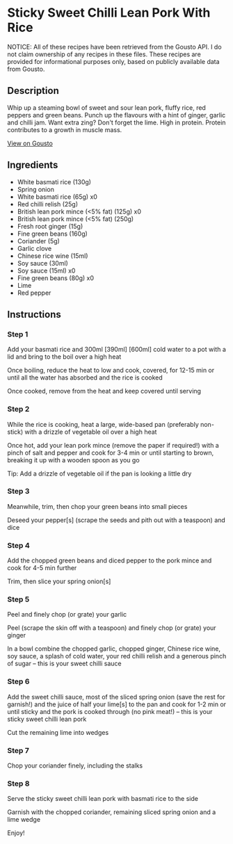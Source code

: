 # Sticky Sweet Chilli Lean Pork With Rice

NOTICE: All of these recipes have been retrieved from the Gousto API. I do not claim ownership of any recipes in these files. These recipes are provided for informational purposes only, based on publicly available data from Gousto.

## Description

Whip up a steaming bowl of sweet and sour lean pork, fluffy rice, red peppers and green beans. Punch up the flavours with a hint of ginger, garlic and chilli jam. Want extra zing? Don't forget the lime. High in protein. Protein contributes to a growth in muscle mass.


[View on Gousto](https://www.gousto.co.uk/recipes/cookbook/sticky-sweet-chilli-lean-pork-with-rice)

## Ingredients

- White basmati rice (130g)
- Spring onion
- White basmati rice (65g) x0
- Red chilli relish (25g)
- British lean pork mince (<5% fat) (125g) x0
- British lean pork mince (<5% fat) (250g)
- Fresh root ginger (15g)
- Fine green beans (160g)
- Coriander (5g)
- Garlic clove
- Chinese rice wine (15ml)
- Soy sauce (30ml)
- Soy sauce (15ml) x0
- Fine green beans (80g) x0
- Lime
- Red pepper

## Instructions


### Step 1

Add your basmati rice and 300ml <span class="text-purple">[390ml]</span> <span class="text-danger">[600ml]</span> cold water to a pot with a lid and bring to the boil over a high heat

Once boiling, reduce the heat to low and cook, covered, for 12-15 min or until all the water has absorbed and the rice is cooked

Once cooked, remove from the heat and keep covered until serving


### Step 2

While the rice is cooking, heat a large, wide-based pan (preferably non-stick) with a drizzle of vegetable oil over a high heat

Once hot, add your lean pork mince (remove the paper if required!) with a pinch of salt and pepper and cook for 3-4 min or until starting to brown, breaking it up with a wooden spoon as you go

Tip: Add a drizzle of vegetable oil if the pan is looking a little dry


### Step 3

Meanwhile, trim, then chop your green beans into small pieces

Deseed your pepper[s] (scrape the seeds and pith out with a teaspoon) and dice


### Step 4

Add the chopped green beans and diced pepper to the pork mince and cook for 4-5 min further

Trim, then slice your spring onion[s]


### Step 5

Peel and finely chop (or grate) your garlic

Peel (scrape the skin off with a teaspoon) and finely chop (or grate) your ginger

In a bowl combine the chopped garlic, chopped ginger, Chinese rice wine, soy sauce, a splash of cold water, your red chilli relish and a generous pinch of sugar – this is your sweet chilli sauce


### Step 6

Add the sweet chilli sauce, most of the sliced spring onion (save the rest for garnish!) and the juice of half your<span class="text-danger"> </span>lime[s] to the pan and cook for 1-2 min or until sticky and the pork is cooked through (no pink meat!) – this is your sticky sweet chilli lean pork

Cut the remaining lime into wedges


### Step 7

Chop your coriander finely, including the stalks

### Step 8

Serve the sticky sweet chilli lean pork with basmati rice to the side

Garnish with the chopped coriander, remaining sliced spring onion and a lime wedge

Enjoy!

